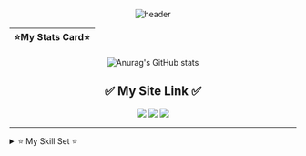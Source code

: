 <div align="center">

![header](https://capsule-render.vercel.app/api?type=waving&height=220&color=timeGradient&text=Abeul's%20Github&section=header&textBg=false&fontSize=45&fontAlignY=40)

  
|⭐My Stats Card⭐|
|:---:|
![Anurag's GitHub stats](https://github-readme-stats.vercel.app/api?username=JeongHyeon-Jo&show_icons=true&theme=highcontrast)

</div>


<div align="center">

## ✅ My Site Link ✅

<a href="https://blog.naver.com/abeul_dv" target="_blank"><img src="https://img.shields.io/badge/네이버 블로그-03C75A?style=flat&logo=naver&logoColor=FFFFFF"/></a>
<a href="https://velog.io/@abeul25/posts" target="_blank"><img src="https://img.shields.io/badge/벨로그-20C997?style=flat&logo=velog&logoColor=FFFFFF"/></a>
<a href="https://www.youtube.com/c/아블" target="_blank"><img src="https://img.shields.io/badge/유튜브-FF0000?style=flat&logo=youtube&logoColor=FFFFFF"/></a>

---

</div>

<details>
  <summary> ⭐ My Skill Set ⭐ </summary>
  <div markdown="1">

<div align="center">
  
  ## ⭐My Skill Set⭐

  </td><td valign="top">

### Language  
<div align="center">  
<a href="https://kotlinlang.org/" target="_blank"><img style="margin: 10px" src="https://profilinator.rishav.dev/skills-assets/kotlinlang-icon.svg" alt="Kotlin" height="50" /></a>  
</div>  

### Can Use  
<div align="center">  
<a href="https://www.cprogramming.com/" target="_blank"><img style="margin: 10px" src="https://profilinator.rishav.dev/skills-assets/c-original.svg" alt="C" height="50" /></a>  
<a href="https://www.cplusplus.com/" target="_blank"><img style="margin: 10px" src="https://profilinator.rishav.dev/skills-assets/cplusplus-original.svg" alt="C++" height="50" /></a>  
<a href="https://www.java.com/" target="_blank"><img style="margin: 10px" src="https://profilinator.rishav.dev/skills-assets/java-original-wordmark.svg" alt="Java" height="50" /></a>  
</div>

</td><td valign="top" width="33%">

### Can Program  
<div align="center">  
<a href="https://www.android.com/intl/en_in/" target="_blank"><img style="margin: 10px" src="https://profilinator.rishav.dev/skills-assets/android-original-wordmark.svg" alt="Android" height="50" /></a>  
<a href="https://www.vegascreativesoftware.com/kr/" target="_blank"><img style="margin: 10px" src="https://www.cybermania.ws/wp-content/uploads/Vegas.png" alt="Vegas" height="50" /></a>  
<a href="https://www.adobe.com/in/products/photoshop.html" target="_blank"><img style="margin: 10px" src="https://profilinator.rishav.dev/skills-assets/photoshop-plain.svg" alt="Photoshop" height="50" /></a>  
</div>

</td></tr></table> 
<br/> 
<br/>

![Top Langs](https://github-readme-stats.vercel.app/api/top-langs/?username=JeongHyeon-Jo&layout=compact)

</td></table>


<br/>
<br/>
</div>
